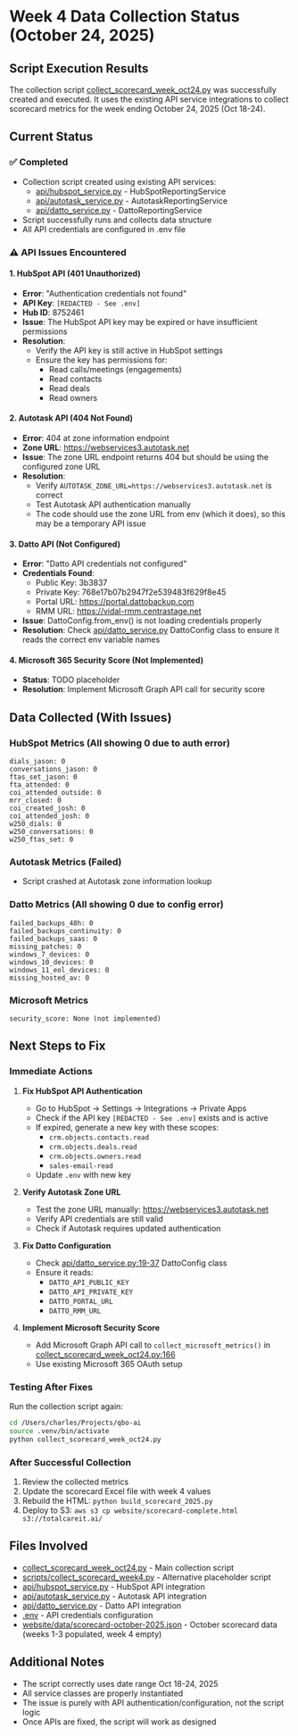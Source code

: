 # Week 4 Data Collection Status (October 24, 2025)

## Script Execution Results

The collection script [collect_scorecard_week_oct24.py](collect_scorecard_week_oct24.py:1) was successfully created and executed. It uses the existing API service integrations to collect scorecard metrics for the week ending October 24, 2025 (Oct 18-24).

## Current Status

### ✅ Completed
- Collection script created using existing API services:
  - [api/hubspot_service.py](api/hubspot_service.py:1) - HubSpotReportingService
  - [api/autotask_service.py](api/autotask_service.py:1) - AutotaskReportingService
  - [api/datto_service.py](api/datto_service.py:1) - DattoReportingService
- Script successfully runs and collects data structure
- All API credentials are configured in .env file

### ⚠️ API Issues Encountered

#### 1. HubSpot API (401 Unauthorized)
- **Error**: "Authentication credentials not found"
- **API Key**: `[REDACTED - See .env]`
- **Hub ID**: 8752461
- **Issue**: The HubSpot API key may be expired or have insufficient permissions
- **Resolution**:
  - Verify the API key is still active in HubSpot settings
  - Ensure the key has permissions for:
    - Read calls/meetings (engagements)
    - Read contacts
    - Read deals
    - Read owners

#### 2. Autotask API (404 Not Found)
- **Error**: 404 at zone information endpoint
- **Zone URL**: https://webservices3.autotask.net
- **Issue**: The zone URL endpoint returns 404 but should be using the configured zone URL
- **Resolution**:
  - Verify `AUTOTASK_ZONE_URL=https://webservices3.autotask.net` is correct
  - Test Autotask API authentication manually
  - The code should use the zone URL from env (which it does), so this may be a temporary API issue

#### 3. Datto API (Not Configured)
- **Error**: "Datto API credentials not configured"
- **Credentials Found**:
  - Public Key: 3b3837
  - Private Key: 768e17b07b2947f2e539483f629f8e45
  - Portal URL: https://portal.dattobackup.com
  - RMM URL: https://vidal-rmm.centrastage.net
- **Issue**: DattoConfig.from_env() is not loading credentials properly
- **Resolution**: Check [api/datto_service.py](api/datto_service.py:19) DattoConfig class to ensure it reads the correct env variable names

#### 4. Microsoft 365 Security Score (Not Implemented)
- **Status**: TODO placeholder
- **Resolution**: Implement Microsoft Graph API call for security score

## Data Collected (With Issues)

### HubSpot Metrics (All showing 0 due to auth error)
```
dials_jason: 0
conversations_jason: 0
ftas_set_jason: 0
fta_attended: 0
coi_attended_outside: 0
mrr_closed: 0
coi_created_josh: 0
coi_attended_josh: 0
w250_dials: 0
w250_conversations: 0
w250_ftas_set: 0
```

### Autotask Metrics (Failed)
- Script crashed at Autotask zone information lookup

### Datto Metrics (All showing 0 due to config error)
```
failed_backups_48h: 0
failed_backups_continuity: 0
failed_backups_saas: 0
missing_patches: 0
windows_7_devices: 0
windows_10_devices: 0
windows_11_eol_devices: 0
missing_hosted_av: 0
```

### Microsoft Metrics
```
security_score: None (not implemented)
```

## Next Steps to Fix

### Immediate Actions

1. **Fix HubSpot API Authentication**
   - Go to HubSpot → Settings → Integrations → Private Apps
   - Check if the API key `[REDACTED - See .env]` exists and is active
   - If expired, generate a new key with these scopes:
     - `crm.objects.contacts.read`
     - `crm.objects.deals.read`
     - `crm.objects.owners.read`
     - `sales-email-read`
   - Update `.env` with new key

2. **Verify Autotask Zone URL**
   - Test the zone URL manually: https://webservices3.autotask.net
   - Verify API credentials are still valid
   - Check if Autotask requires updated authentication

3. **Fix Datto Configuration**
   - Check [api/datto_service.py:19-37](api/datto_service.py:19) DattoConfig class
   - Ensure it reads:
     - `DATTO_API_PUBLIC_KEY`
     - `DATTO_API_PRIVATE_KEY`
     - `DATTO_PORTAL_URL`
     - `DATTO_RMM_URL`

4. **Implement Microsoft Security Score**
   - Add Microsoft Graph API call to `collect_microsoft_metrics()` in [collect_scorecard_week_oct24.py:166](collect_scorecard_week_oct24.py:166)
   - Use existing Microsoft 365 OAuth setup

### Testing After Fixes

Run the collection script again:
```bash
cd /Users/charles/Projects/qbo-ai
source .venv/bin/activate
python collect_scorecard_week_oct24.py
```

### After Successful Collection

1. Review the collected metrics
2. Update the scorecard Excel file with week 4 values
3. Rebuild the HTML: `python build_scorecard_2025.py`
4. Deploy to S3: `aws s3 cp website/scorecard-complete.html s3://totalcareit.ai/`

## Files Involved

- [collect_scorecard_week_oct24.py](collect_scorecard_week_oct24.py:1) - Main collection script
- [scripts/collect_scorecard_week4.py](scripts/collect_scorecard_week4.py:1) - Alternative placeholder script
- [api/hubspot_service.py](api/hubspot_service.py:1) - HubSpot API integration
- [api/autotask_service.py](api/autotask_service.py:1) - Autotask API integration
- [api/datto_service.py](api/datto_service.py:1) - Datto API integration
- [.env](.env) - API credentials configuration
- [website/data/scorecard-october-2025.json](website/data/scorecard-october-2025.json:1) - October scorecard data (weeks 1-3 populated, week 4 empty)

## Additional Notes

- The script correctly uses date range Oct 18-24, 2025
- All service classes are properly instantiated
- The issue is purely with API authentication/configuration, not the script logic
- Once APIs are fixed, the script will work as designed
